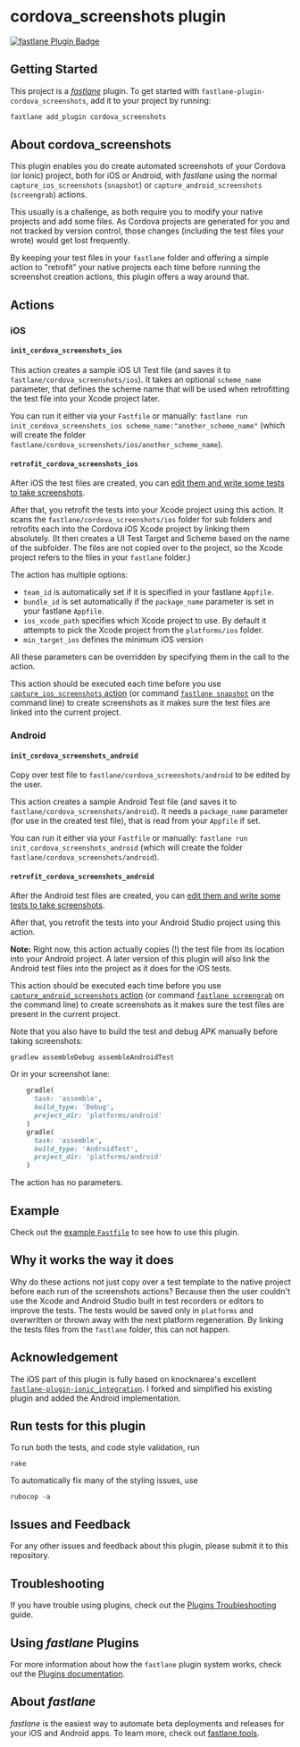# cordova_screenshots plugin

[![fastlane Plugin Badge](https://rawcdn.githack.com/fastlane/fastlane/master/fastlane/assets/plugin-badge.svg)](https://rubygems.org/gems/fastlane-plugin-cordova_screenshots)

## Getting Started

This project is a [_fastlane_](https://github.com/fastlane/fastlane) plugin. To get started with `fastlane-plugin-cordova_screenshots`, add it to your project by running:

```bash
fastlane add_plugin cordova_screenshots
```

## About cordova_screenshots

This plugin enables you do create automated screenshots of your Cordova (or Ionic) project, both for iOS or Android, with _fastlane_ using the normal `capture_ios_screenshots` (`snapshot`) or `capture_android_screenshots` (`screengrab`) actions.

This usually is a challenge, as both require you to modify your native projects and add some files. As Cordova projects are generated for you and not tracked by version control, those changes (including the test files your wrote) would get lost frequently.

By keeping your test files in your `fastlane` folder and offering a simple action to "retrofit" your native projects each time before running the screenshot creation actions, this plugin offers a way around that.

## Actions

### iOS

#### `init_cordova_screenshots_ios`

This action creates a sample iOS UI Test file (and saves it to `fastlane/cordova_screenshots/ios`). It takes an optional `scheme_name` parameter, that defines the scheme name that will be used when retrofitting the test file into your Xcode project later.

You can run it either via your `Fastfile` or manually: `fastlane run init_cordova_screenshots_ios scheme_name:"another_scheme_name"` (which will create the folder `fastlane/cordova_screenshots/ios/another_scheme_name`).

#### `retrofit_cordova_screenshots_ios`

After iOS the test files are created, you can [edit them and write some tests to take screenshots](WRITING_TESTS.md).

After that, you retrofit the tests into your Xcode project using this action. It scans the `fastlane/cordova_screenshots/ios` folder for sub folders and retrofits each into the Cordova iOS Xcode project by linking them absolutely. (It then creates a UI Test Target and Scheme based on the name of the subfolder. The files are not copied over to the project, so the Xcode project refers to the files in your `fastlane` folder.)

The action has multiple options:

* `team_id` is automatically set if it is specified in your fastlane `Appfile`.
* `bundle_id` is set automatically if the `package_name` parameter is set in your fastlane `Appfile`.
* `ios_xcode_path` specifies which Xcode project to use. By default it attempts to pick the Xcode project from the `platforms/ios` folder.
* `min_target_ios` defines the minimum iOS version

All these parameters can be overridden by specifying them in the call to the action.

This action should be executed each time before you use [`capture_ios_screenshots` action]((https://docs.fastlane.tools/actions/capture_ios_screenshots/)) (or command [`fastlane snapshot`](https://docs.fastlane.tools/actions/snapshot/) on the command line) to create screenshots as it makes sure the test files are linked into the current project.

### Android

#### `init_cordova_screenshots_android`

Copy over test file to `fastlane/cordova_screenshots/android` to be edited by the user.

This action creates a sample Android Test file (and saves it to `fastlane/cordova_screenshots/android`). It needs a `package_name` parameter (for use in the created test file), that is read from your `Appfile` if set.

You can run it either via your `Fastfile` or manually: `fastlane run init_cordova_screenshots_android` (which will create the folder `fastlane/cordova_screenshots/android`).

#### `retrofit_cordova_screenshots_android`

After the Android test files are created, you can [edit them and write some tests to take screenshots](WRITING_TESTS.md).

After that, you retrofit the tests into your Android Studio project using this action. 

**Note:** Right now, this action actually copies (!) the test file from its location into your Android project. A later version of this plugin will also link the Android test files into the project as it does for the iOS tests.

This action should be executed each time before you use [`capture_android_screenshots` action]((https://docs.fastlane.tools/actions/capture_android_screenshots/)) (or command [`fastlane screengrab`](https://docs.fastlane.tools/actions/screengrab/) on the command line) to create screenshots as it makes sure the test files are <!-- linked into --> present in the current project.

Note that you also have to build the test and debug APK manually before taking screenshots:

```shell
gradlew assembleDebug assembleAndroidTest
```

Or in your screenshot lane:

```ruby
    gradle(
      task: 'assemble',
      build_type: 'Debug',
      project_dir: 'platforms/android'
    )
    gradle(
      task: 'assemble',
      build_type: 'AndroidTest',
      project_dir: 'platforms/android'
    )
```

The action has no parameters.

## Example

Check out the [example `Fastfile`](fastlane/Fastfile) to see how to use this plugin.

## Why it works the way it does

Why do these actions not just copy over a test template to the native project before each run of the screenshots actions? Because then the user couldn't use the Xcode and Android Studio built in test recorders or editors to improve the tests. The tests would be saved only in `platforms` and overwritten or thrown away with the next platform regeneration. By linking the tests files from the `fastlane` folder, this can not happen.

## Acknowledgement

The iOS part of this plugin is fully based on knocknarea's excellent [`fastlane-plugin-ionic_integration`](https://github.com/knocknarea/fastlane-plugin-ionic_integration). I forked and simplified his existing plugin and added the Android implementation.

## Run tests for this plugin

To run both the tests, and code style validation, run

```shell
rake
```

To automatically fix many of the styling issues, use

```shell
rubocop -a
```

## Issues and Feedback

For any other issues and feedback about this plugin, please submit it to this repository.

## Troubleshooting

If you have trouble using plugins, check out the [Plugins Troubleshooting](https://docs.fastlane.tools/plugins/plugins-troubleshooting/) guide.

## Using _fastlane_ Plugins

For more information about how the `fastlane` plugin system works, check out the [Plugins documentation](https://docs.fastlane.tools/plugins/create-plugin/).

## About _fastlane_

_fastlane_ is the easiest way to automate beta deployments and releases for your iOS and Android apps. To learn more, check out [fastlane.tools](https://fastlane.tools).
